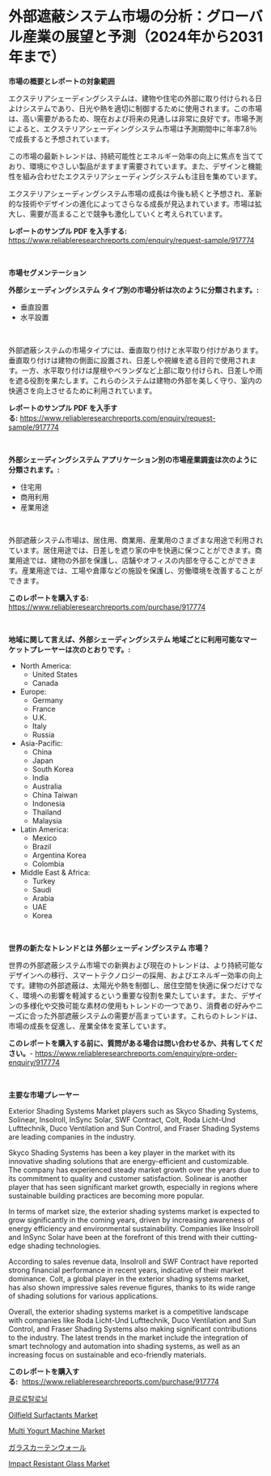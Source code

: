 <p><h1>外部遮蔽システム市場の分析：グローバル産業の展望と予測（2024年から2031年まで）</h1></p><p><strong>市場の概要とレポートの対象範囲</strong></p>
<p><p>エクステリアシェーディングシステムは、建物や住宅の外部に取り付けられる日よけシステムであり、日光や熱を適切に制御するために使用されます。この市場は、高い需要があるため、現在および将来の見通しは非常に良好です。市場予測によると、エクステリアシェーディングシステム市場は予測期間中に年率7.8％で成長すると予想されています。</p><p>この市場の最新トレンドは、持続可能性とエネルギー効率の向上に焦点を当てており、環境にやさしい製品がますます需要されています。また、デザインと機能性を組み合わせたエクステリアシェーディングシステムも注目を集めています。</p><p>エクステリアシェーディングシステム市場の成長は今後も続くと予想され、革新的な技術やデザインの進化によってさらなる成長が見込まれています。市場は拡大し、需要が高まることで競争も激化していくと考えられています。</p></p>
<p><strong>レポートのサンプル PDF を入手する:</strong> <a href="https://www.reliableresearchreports.com/enquiry/request-sample/917774">https://www.reliableresearchreports.com/enquiry/request-sample/917774</a></p>
<p>&nbsp;</p>
<p><strong>市場セグメンテーション</strong></p>
<p><strong>外部シェーディングシステム タイプ別の市場分析は次のように分類されます。:</strong></p>
<p><ul><li>垂直設置</li><li>水平設置</li></ul></p>
<p>&nbsp;</p>
<p><p>外部遮蔽システムの市場タイプには、垂直取り付けと水平取り付けがあります。垂直取り付けは建物の側面に設置され、日差しや視線を遮る目的で使用されます。一方、水平取り付けは屋根やベランダなど上部に取り付けられ、日差しや雨を遮る役割を果たします。これらのシステムは建物の外部を美しく守り、室内の快適さを向上させるために利用されています。</p></p>
<p><strong>レポートのサンプル PDF を入手する:</strong>&nbsp;<a href="https://www.reliableresearchreports.com/enquiry/request-sample/917774">https://www.reliableresearchreports.com/enquiry/request-sample/917774</a></p>
<p>&nbsp;</p>
<p><strong> 外部シェーディングシステム アプリケーション別の市場産業調査は次のように分類されます。:</strong></p>
<p><ul><li>住宅用</li><li>商用利用</li><li>産業用途</li></ul></p>
<p>&nbsp;</p>
<p><p>外部遮蔽システム市場は、居住用、商業用、産業用のさまざまな用途で利用されています。居住用途では、日差しを遮り家の中を快適に保つことができます。商業用途では、建物の外部を保護し、店舗やオフィスの内部を守ることができます。産業用途では、工場や倉庫などの施設を保護し、労働環境を改善することができます。</p></p>
<p><strong>このレポートを購入する:</strong>&nbsp; <a href="https://www.reliableresearchreports.com/purchase/917774">https://www.reliableresearchreports.com/purchase/917774</a></p>
<p>&nbsp;</p>
<p><strong>地域に関して言えば、外部シェーディングシステム 地域ごとに利用可能なマーケットプレーヤーは次のとおりです。:</strong></p>
<p><ul>
    <li>
        North America:
        <ul>
            <li>United States</li>
            <li>Canada</li>
        </ul>
    </li>
    <li>
        Europe:
        <ul>
            <li>Germany</li>
            <li>France</li>
            <li>U.K.</li>
            <li>Italy</li>
            <li>Russia</li>
        </ul>
    </li>
    <li>
        Asia-Pacific:
        <ul>
            <li>China</li>
            <li>Japan</li>
            <li>South Korea</li>
            <li>India</li>
            <li>Australia</li>
            <li>China Taiwan</li>
            <li>Indonesia</li>
            <li>Thailand</li>
            <li>Malaysia</li>
        </ul>
    </li>
    <li>
        Latin America:
        <ul>
            <li>Mexico</li>
            <li>Brazil</li>
            <li>Argentina Korea</li>
            <li>Colombia</li>
        </ul>
    </li>
    <li>
        Middle East & Africa:
        <ul>
            <li>Turkey</li>
            <li>Saudi</li>
            <li>Arabia</li>
            <li>UAE</li>
            <li>Korea</li>
        </ul>
    </li>
    </ul></p>
<p>&nbsp;</p>
<p><strong>世界の新たなトレンドとは 外部シェーディングシステム 市場？</strong></p>
<p><p>世界の外部遮蔽システム市場での新興および現在のトレンドは、より持続可能なデザインへの移行、スマートテクノロジーの採用、およびエネルギー効率の向上です。建物の外部遮蔽は、太陽光や熱を制御し、居住空間を快適に保つだけでなく、環境への影響を軽減するという重要な役割を果たしています。また、デザインの多様化や交換可能な素材の使用もトレンドの一つであり、消費者の好みやニーズに合った外部遮蔽システムの需要が高まっています。これらのトレンドは、市場の成長を促進し、産業全体を変革しています。</p></p>
<p><strong>このレポートを購入する前に、質問がある場合は問い合わせるか、共有してください。</strong>- <a href="https://www.reliableresearchreports.com/enquiry/pre-order-enquiry/917774">https://www.reliableresearchreports.com/enquiry/pre-order-enquiry/917774</a></p>
<p>&nbsp;</p>
<p><strong>主要な市場プレーヤー</strong></p>
<p><p>Exterior Shading Systems Market players such as Skyco Shading Systems, Solinear, Insolroll, InSync Solar, SWF Contract, Colt, Roda Licht-Und Lufttechnik, Duco Ventilation and Sun Control, and Fraser Shading Systems are leading companies in the industry.</p><p>Skyco Shading Systems has been a key player in the market with its innovative shading solutions that are energy-efficient and customizable. The company has experienced steady market growth over the years due to its commitment to quality and customer satisfaction. Solinear is another player that has seen significant market growth, especially in regions where sustainable building practices are becoming more popular.</p><p>In terms of market size, the exterior shading systems market is expected to grow significantly in the coming years, driven by increasing awareness of energy efficiency and environmental sustainability. Companies like Insolroll and InSync Solar have been at the forefront of this trend with their cutting-edge shading technologies.</p><p>According to sales revenue data, Insolroll and SWF Contract have reported strong financial performance in recent years, indicative of their market dominance. Colt, a global player in the exterior shading systems market, has also shown impressive sales revenue figures, thanks to its wide range of shading solutions for various applications.</p><p>Overall, the exterior shading systems market is a competitive landscape with companies like Roda Licht-Und Lufttechnik, Duco Ventilation and Sun Control, and Fraser Shading Systems also making significant contributions to the industry. The latest trends in the market include the integration of smart technology and automation into shading systems, as well as an increasing focus on sustainable and eco-friendly materials.</p></p>
<p><strong>このレポートを購入する:</strong>&nbsp;&nbsp;<a href="https://www.reliableresearchreports.com/purchase/917774">https://www.reliableresearchreports.com/purchase/917774</a></p>
<p><p><a href="https://medium.com/@brandonramos59/%ED%81%B4%EB%A1%9C%EB%A1%9C%ED%83%88%EB%A1%9C%EB%8B%90-%EC%8B%9C%EC%9E%A5-%EA%B7%9C%EB%AA%A8-cagr-%ED%8A%B8%EB%A0%8C%EB%93%9C-2024-2030-7811dfab25e4">클로로탈로닐</a></p><p><a href="https://view.publitas.com/reportprime-1/oilfield-surfactants-market-research-report-provides-critical-insights-that-can-help-shape-business-development-and-investment-strategies/">Oilfield Surfactants Market</a></p><p><a href="https://bubble-tree-ea4.notion.site/Multi-Yogurt-Machine-Market-Size-2024-2031-Global-Industrial-Analysis-Key-Geographical-Regions-M-420d7060dc6c43adbecd62822ebb0198">Multi Yogurt Machine Market</a></p><p><a href="https://medium.com/@sheliamoneyz1c4jitzdb7wqt/%E3%82%AC%E3%83%A9%E3%82%B9%E3%82%AB%E3%83%BC%E3%83%86%E3%83%B3%E3%82%A6%E3%82%A9%E3%83%BC%E3%83%AB%E5%B8%82%E5%A0%B4-%E5%B8%82%E5%A0%B4%E3%82%B7%E3%82%A7%E3%82%A2-%E5%B8%82%E5%A0%B4%E3%83%88%E3%83%AC%E3%83%B3%E3%83%89-%E3%81%8A%E3%82%88%E3%81%B3%E5%B0%86%E6%9D%A5%E3%81%AE%E6%88%90%E9%95%B7%E3%81%AE%E6%8E%A2%E7%B4%A2-d601231e0401">ガラスカーテンウォール</a></p><p><a href="https://view.publitas.com/reportprime-1/impact-resistant-glass-market-furnish-information-about-market-size-market-share-market-dynamics-and-projections-spanning-from-2024-to-2031/">Impact Resistant Glass Market</a></p></p>